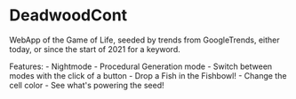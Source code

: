 # DeadwoodCont

WebApp of the Game of Life, seeded by trends from GoogleTrends, either
today, or since the start of 2021 for a keyword.

Features:
    - Nightmode
    - Procedural Generation mode
    - Switch between modes with the click of a button
    - Drop a Fish in the Fishbowl!
    - Change the cell color
    - See what's powering the seed!
